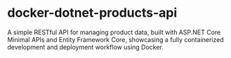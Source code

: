 # docker-dotnet-products-api
A simple RESTful API for managing product data, built with ASP.NET Core Minimal APIs and Entity Framework Core, showcasing a fully containerized development and deployment workflow using Docker.
